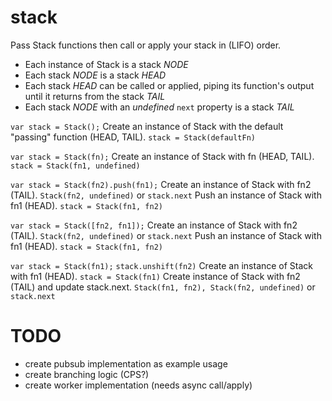 stack
=====

Pass Stack functions then call or apply your stack in (LIFO) order.
* Each instance of Stack is a stack _NODE_
* Each stack _NODE_ is a stack _HEAD_
* Each stack _HEAD_ can be called or applied, piping its function's output until it returns from the stack _TAIL_
* Each stack _NODE_ with an *undefined* `next` property is a stack _TAIL_

`var stack = Stack();`
Create an instance of Stack with the default "passing" function (HEAD, TAIL). `stack = Stack(defaultFn)`

`var stack = Stack(fn);`
Create an instance of Stack with fn (HEAD, TAIL). `stack = Stack(fn1, undefined)`

`var stack = Stack(fn2).push(fn1);`
Create an instance of Stack with fn2 (TAIL). `Stack(fn2, undefined)` or `stack.next`
Push an instance of Stack with fn1 (HEAD). `stack = Stack(fn1, fn2)`

`var stack = Stack([fn2, fn1]);`
Create an instance of Stack with fn2 (TAIL). `Stack(fn2, undefined)` or `stack.next`
Push an instance of Stack with fn1 (HEAD). `stack = Stack(fn1, fn2)`

`var stack = Stack(fn1);`
`stack.unshift(fn2)`
Create an instance of Stack with fn1 (HEAD). `stack = Stack(fn1)`
Create instance of Stack with fn2 (TAIL) and update stack.next. `Stack(fn1, fn2), Stack(fn2, undefined)` or `stack.next`

TODO
====
* create pubsub implementation as example usage
* create branching logic (CPS?)
* create worker implementation (needs async call/apply)
